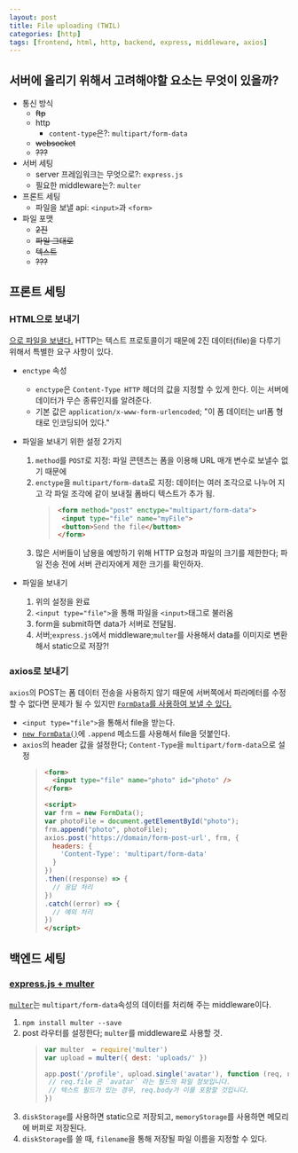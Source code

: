 ```yaml
---
layout: post
title: File uploading (TWIL) 
categories: [http]
tags: [frontend, html, http, backend, express, middleware, axios]
---
```


## 서버에 올리기 위해서 고려해야할 요소는 무엇이 있을까?
 - 통신 방식
   - ~~ftp~~
   - http
     - `content-type`은?: `multipart/form-data`
   - ~~websocket~~
   - ~~???~~
 - 서버 세팅
   - server 프레임워크는 무엇으로?: `express.js`
   - 필요한 middleware는?: `multer`
 - 프론트 세팅
   - 파일을 보낼 api: `<input>`과 `<form>`
 - 파일 포맷
   - ~~2진~~
   - ~~파일 그대로~~
   - ~~텍스트~~
   - ~~???~~
   
## 프론트 세팅
### HTML으로 보내기
[<form>으로 파일을 보낸다.](https://developer.mozilla.org/ko/docs/Learn/HTML/Forms/Sending_and_retrieving_form_data)
HTTP는 텍스트 프로토콜이기 때문에 2진 데이터(file)을 다루기 위해서 특별한 요구 사항이 있다. 

- `enctype` 속성
  - `enctype`은 `Content-Type HTTP` 헤더의 값을 지정할 수 있게 한다. 이는 서버에 데이터가 무슨 종류인지를 알려준다. 
  - 기본 값은 `application/x-www-form-urlencoded`; "이 폼 데이터는 url폼 형태로 인코딩되어 있다." 
  
- 파일을 보내기 위한 설정 2가지
  1. `method`를 `POST`로 지정: 파일 콘텐츠는 폼을 이용해 URL 매개 변수로 보낼수 없기 때문에
  1. `enctype`을 `multipart/form-data`로 지정: 데이터는 여러 조각으로 나누어 지고 각 파일 조각에 같이 보내질 폼바디 텍스트가 추가 됨.
     > ```html
     > <form method="post" enctype="multipart/form-data">
     >  <input type="file" name="myFile">
     >  <button>Send the file</button>
     > </form>
     > ```
  1. 많은 서버들이 남용을 예방하기 위해 HTTP 요청과 파일의 크기를 제한한다; 파일 전송 전에 서버 관리자에게 제한 크기를 확인하자.
  
- 파일을 보내기
  1. 위의 설정을 완료
  1. `<input type="file">`을 통해 파일을 `<input>`태그로 불러옴
  1. form을 submit하면 data가 서버로 전달됨.
  1. 서버;`express.js`에서 middleware;`multer`를 사용해서 data를 이미지로 변환해서 static으로 저장?!
  

### axios로 보내기
`axios`의 POST는 폼 데이터 전송을 사용하지 않기 때문에 서버쪽에서 파라메터를 수정 할 수 없다면 문제가 될 수 있지만
[`FormData`를 사용하여 보낼 수 있다.](https://doogle.link/axios-%EC%82%AC%EC%9A%A9%EC%8B%9C-%ED%8F%BC-%EB%8D%B0%EC%9D%B4%ED%84%B0-%EC%A0%84%EC%86%A1%ED%95%98%EA%B8%B0-%ED%8C%8C%EC%9D%BC-%EC%97%85%EB%A1%9C%EB%93%9C/)

 - `<input type="file">`을 통해서 file을 받는다.
 - [`new FormData()`](https://developer.mozilla.org/ko/docs/Web/API/FormData)에 `.append` 메소드를 사용해서 file을 덧붙인다.
 - `axios`의 header 값을 설정한다; `Content-Type`을 `multipart/form-data`으로 설정
    > ```html
    > <form>
    >   <input type="file" name="photo" id="photo" />
    > </form>
    >
    > <script>
    > var frm = new FormData();
    > var photoFile = document.getElementById("photo");
    > frm.append("photo", photoFile);
    > axios.post('https://domain/form-post-url', frm, {
    >   headers: {
    >     'Content-Type': 'multipart/form-data'
    >   }
    > })
    > .then((response) => {
    >   // 응답 처리
    > })
    > .catch((error) => {
    >   // 예외 처리
    > })
    > </script>
    > ```

## 백엔드 세팅
### [express.js + multer](http://webframeworks.kr/tutorials/expressjs/expressjs_file_upload/)

[`multer`](https://github.com/expressjs/multer/blob/master/doc/README-ko.md)는 `multipart/form-data`속성의 데이터를 처리해 주는 middleware이다.

  1. `npm install multer --save`
  1. post 라우터를 설정한다; `multer`를 middleware로 사용할 것.
     > ```js
     > var multer  = require('multer')
     > var upload = multer({ dest: 'uploads/' })
     > 
     > app.post('/profile', upload.single('avatar'), function (req, res, next) {
     >  // req.file 은 `avatar` 라는 필드의 파일 정보입니다.
     >  // 텍스트 필드가 있는 경우, req.body가 이를 포함할 것입니다.
     > })
     > ```
  1. `diskStorage`를 사용하면 static으로 저장되고, `memoryStorage`를 사용하면 메모리에 버퍼로 저장된다.
  1. `diskStorage`를 쓸 때, `filename`을 통해 저장될 파일 이름을 지정할 수 있다.



